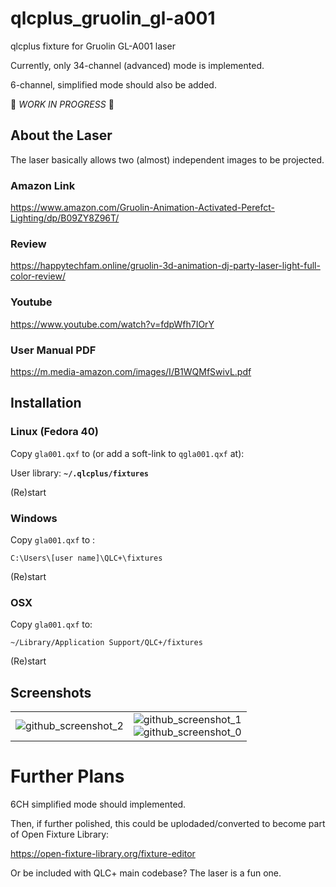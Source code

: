 # qlcplus_gruolin_gl-a001

qlcplus fixture for Gruolin GL-A001 laser

Currently, only 34-channel (advanced) mode is implemented.

6-channel, simplified mode should also be added.

🚧 *WORK IN PROGRESS* 🚧

## About the Laser

The laser basically allows two (almost) independent images to be projected.

### Amazon Link

https://www.amazon.com/Gruolin-Animation-Activated-Perefct-Lighting/dp/B09ZY8Z96T/

### Review

https://happytechfam.online/gruolin-3d-animation-dj-party-laser-light-full-color-review/

### Youtube

https://www.youtube.com/watch?v=fdpWfh7IOrY

### User Manual PDF

https://m.media-amazon.com/images/I/B1WQMfSwivL.pdf

## Installation

### Linux (Fedora 40)

Copy `gla001.qxf` to (or add a soft-link to `qgla001.qxf` at):

User library: **`~/.qlcplus/fixtures`**

(Re)start

### Windows

Copy `gla001.qxf` to :

`C:\Users\[user name]\QLC+\fixtures`

(Re)start

### OSX

Copy `gla001.qxf` to:

`~/Library/Application Support/QLC+/fixtures`

(Re)start

## Screenshots

|   |   |
| - | - |
| ![github_screenshot_2](https://github.com/HoneyHazard/qlcplus_gruolin_gl-a001/assets/8847050/4f0aaa16-32f7-403e-adbe-213d205f4b83) | ![github_screenshot_1](https://github.com/HoneyHazard/qlcplus_gruolin_gl-a001/assets/8847050/f064c725-77aa-4f4e-862f-7c0550022cae) <br /> ![github_screenshot_0](https://github.com/HoneyHazard/qlcplus_gruolin_gl-a001/assets/8847050/ead0f690-793c-49d7-90c1-49dae3029874) |


# Further Plans

6CH simplified mode should implemented.

Then, if further polished, this could be uplodaded/converted to become part of Open Fixture Library:

https://open-fixture-library.org/fixture-editor

Or be included with QLC+ main codebase? The laser is a fun one.
